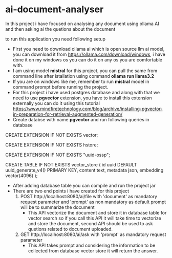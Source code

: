 # ai-document-analyser
In this project i have focused on analysing any document using ollama AI and then asking ai the quetions about the document

to run this application you need following setup
* First you need to download ollama ai which is open source llm ai model, you can download it from https://ollama.com/download/windows, i have done it on my windows os you can do it on any os you are comfortable with.
* I am using model **mistral** for this project, you can pull the same from command line after istallation using command **ollama run llama3.2**
* If you are on windows like me, remember to run **mistral** model in command prompt before running the project.
* For this project i have used postgres database and along with that we need to use **pgvector** extension, you have to install this extension externally you can do it using this tutorial https://www.mindfiretechnology.com/blog/archive/installing-pgvector-in-preparation-for-retrieval-augmented-generation/
* Create databse with name **pgvector** and run following queries in database 

CREATE EXTENSION IF NOT EXISTS vector;

CREATE EXTENSION IF NOT EXISTS hstore;

CREATE EXTENSION IF NOT EXISTS "uuid-ossp";

CREATE TABLE IF NOT EXISTS vector_store (
    id uuid DEFAULT uuid_generate_v4() PRIMARY KEY,
    content text,
    metadata json,
    embedding vector(4096)
);

* After adding database table you can compile and run the project jar
* There are two end points i have created for this project
  1. POST http://localhost:8080/ai/file with 'document' as mandatory request parameter and 'prompt' as non mandatory as default prompt will be to summarize the document
     - This API vectorize the document and store it in database table for vector search so if you call this API it will take time to vectorize and store the document, second         API should be used to ask quetions related to document uploaded.
  3. GET http://localhost:8080/ai/ask with 'prompt' as mandatory request parameter
     - This API takes prompt and considering the information to be collected from database vector store it will return the answer.
